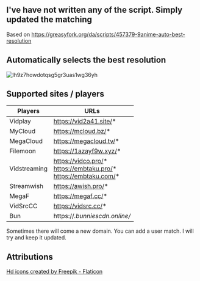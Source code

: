 I've have not written any of the script. Simply updated the matching
-
Based on https://greasyfork.org/da/scripts/457379-9anime-auto-best-resolution

Automatically selects the best resolution
-

![lh9z7howdotqsg5gr3uas1wg36yh](https://github.com/Loidauk/Aniwave-Auto-Best-Resolution/assets/76977614/9d87c75b-2972-4cfc-81b8-9a5b64d961a3)

Supported sites / players
-
| Players       | URLs                   |
|---------------|------------------------|
| Vidplay       | https://vid2a41.site/* |
| MyCloud       | https://mcloud.bz/*    |
| MegaCloud     | https://megacloud.tv/* |
| Filemoon      | https://1azayf9w.xyz/* |
| Vidstreaming  | https://vidco.pro/* <br /> https://embtaku.pro/* <br /> https://embtaku.com/*  |
| Streamwish    | https://awish.pro/*    |
| MegaF         | https://megaf.cc/*     |
| VidSrcCC      | https://vidsrc.cc/*    |
| Bun | https://*.bunniescdn.online/* |

Sometimes there will come a new domain. You can add a user match. I will try and keep it updated.

Attributions
-
<a href="https://www.flaticon.com/free-icons/hd" title="hd icons">Hd icons created by Freepik - Flaticon</a>